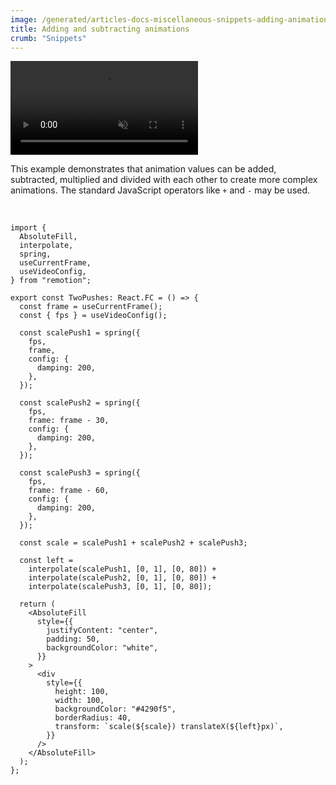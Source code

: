 ```yaml
---
image: /generated/articles-docs-miscellaneous-snippets-adding-animations.png
title: Adding and subtracting animations
crumb: "Snippets"
---
```


<div style={{height: 200}}>
<video style={{
  width: 200,
  height: 200,
  boxShadow: 'var(--box-shadow)',
  float: 'left',
  borderRadius: 4,
  marginRight: 10
}} src="/img/pushes.mp4" autoPlay muted loop></video>

<p>This example demonstrates that animation values can be added, subtracted, multiplied and divided with each other to create more complex animations. The standard JavaScript operators like <code>+</code> and <code>-</code> may be used.</p>
</div>
<br/>

```tsx twoslash
import {
  AbsoluteFill,
  interpolate,
  spring,
  useCurrentFrame,
  useVideoConfig,
} from "remotion";

export const TwoPushes: React.FC = () => {
  const frame = useCurrentFrame();
  const { fps } = useVideoConfig();

  const scalePush1 = spring({
    fps,
    frame,
    config: {
      damping: 200,
    },
  });

  const scalePush2 = spring({
    fps,
    frame: frame - 30,
    config: {
      damping: 200,
    },
  });

  const scalePush3 = spring({
    fps,
    frame: frame - 60,
    config: {
      damping: 200,
    },
  });

  const scale = scalePush1 + scalePush2 + scalePush3;

  const left =
    interpolate(scalePush1, [0, 1], [0, 80]) +
    interpolate(scalePush2, [0, 1], [0, 80]) +
    interpolate(scalePush3, [0, 1], [0, 80]);

  return (
    <AbsoluteFill
      style={{
        justifyContent: "center",
        padding: 50,
        backgroundColor: "white",
      }}
    >
      <div
        style={{
          height: 100,
          width: 100,
          backgroundColor: "#4290f5",
          borderRadius: 40,
          transform: `scale(${scale}) translateX(${left}px)`,
        }}
      />
    </AbsoluteFill>
  );
};
```
